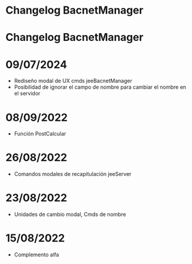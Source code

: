 # Changelog BacnetManager

# Changelog BacnetManager



# 09/07/2024
- Rediseño modal de UX cmds jeeBacnetManager
- Posibilidad de ignorar el campo de nombre para cambiar el nombre en el servidor

# 08/09/2022
- Función PostCalcular

# 26/08/2022
- Comandos modales de recapitulación jeeServer

# 23/08/2022
- Unidades de cambio modal, Cmds de nombre

# 15/08/2022
- Complemento alfa






